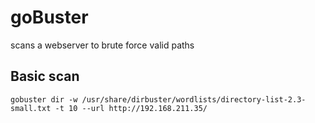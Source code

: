 # goBuster

scans a webserver to brute force valid paths

## Basic scan
```gobuster dir -w /usr/share/dirbuster/wordlists/directory-list-2.3-small.txt -t 10 --url http://192.168.211.35/```

